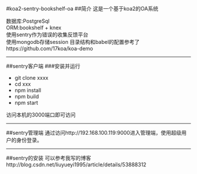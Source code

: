 #koa2-sentry-bookshelf-oa
##简介
这是一个基于koa2的OA系统

数据库:PostgreSql  
ORM:bookshelf + knex  
使用sentry作为错误的收集反馈平台  
使用mongodb存储session
目录结构和babel的配置参考了https://github.com/17koa/koa-demo  

---
##sentry客户端
###安装并运行

- git clone xxxx
- cd xxx
- npm install
- npm build
- npm start

访问本机的3000端口即可访问

---
##sentry管理端
通过访问http://192.168.100.119:9000进入管理端，使用超级用户的身份登录。


---
##sentry的安装
可以参考我写的博客http://blog.csdn.net/liuyueyi1995/article/details/53888312
